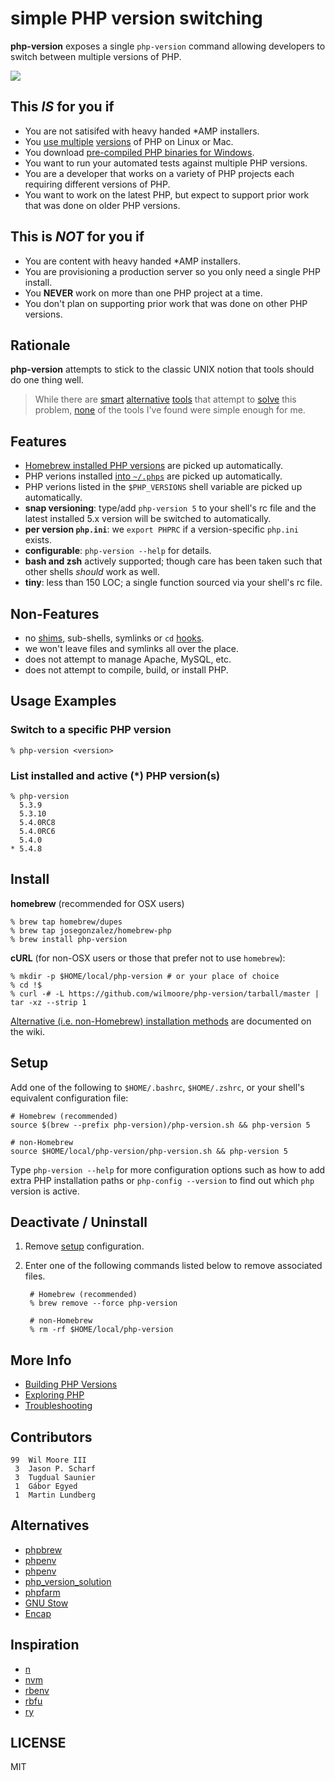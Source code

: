 # simple PHP version switching

**php-version** exposes a single `php-version` command allowing developers to switch between multiple versions of PHP.

![](http://i.cloudup.com/Rl7FXze6ra.png)


## This _IS_ for you if

-   You are not satisifed with heavy handed *AMP installers.
-   You [use multiple][homebrew-php] [versions][php-build] of PHP on Linux or Mac.
-   You download [pre-compiled PHP binaries for Windows][windows-bin].
-   You want to run your automated tests against multiple PHP versions.
-   You are a developer that works on a variety of PHP projects each requiring different versions of PHP.
-   You want to work on the latest PHP, but expect to support prior work that was done on older PHP versions.


## This is _NOT_ for you if

-   You are content with heavy handed *AMP installers.
-   You are provisioning a production server so you only need a single PHP install.
-   You **NEVER** work on more than one PHP project at a time.
-   You don't plan on supporting prior work that was done on other PHP versions.


## Rationale

**php-version** attempts to stick to the classic UNIX notion that tools should do one thing well.

>   While there are [smart](https://github.com/c9s/phpbrew) [alternative](https://github.com/CHH/phpenv)
>   [tools](http://sourceforge.net/p/phpfarm/wiki/Home/) that attempt to [solve](https://github.com/convissor/php_version_solution)
>   this problem, [none](http://www.gnu.org/s/stow/) of the tools I've found were simple enough for me.


## Features

-   [Homebrew installed PHP versions][homebrew-php] are picked up automatically.
-   PHP verions installed [into `~/.phps`][build-php-vers] are picked up automatically.
-   PHP verions listed in the `$PHP_VERSIONS` shell variable are picked up automatically.
-   **snap versioning**: type/add `php-version 5` to your shell's rc file and the latest installed 5.x version will be switched to automatically.
-   **per version `php.ini`**: we `export PHPRC` if a version-specific `php.ini` exists.
-   **configurable**: `php-version --help` for details.
-   **bash and zsh** actively supported; though care has been taken such that other shells _should_ work as well.
-   **tiny**: less than 150 LOC; a single function sourced via your shell's rc file.


## Non-Features

-   no [shims][], sub-shells, symlinks or `cd` [hooks][].
-   we won't leave files and symlinks all over the place.
-   does not attempt to manage Apache, MySQL, etc.
-   does not attempt to compile, build, or install PHP.


## Usage Examples

### Switch to a specific PHP version

    % php-version <version>

### List installed and active (*) PHP version(s)

    % php-version
      5.3.9
      5.3.10
      5.4.0RC8
      5.4.0RC6
      5.4.0
    * 5.4.8


## Install

**homebrew** (recommended for OSX users)

    % brew tap homebrew/dupes
    % brew tap josegonzalez/homebrew-php
    % brew install php-version

**cURL** (for non-OSX users or those that prefer not to use `homebrew`):

    % mkdir -p $HOME/local/php-version # or your place of choice
    % cd !$
    % curl -# -L https://github.com/wilmoore/php-version/tarball/master | tar -xz --strip 1

[Alternative (i.e. non-Homebrew) installation methods][opt-install] are documented on the wiki.


## Setup

Add one of the following to `$HOME/.bashrc`, `$HOME/.zshrc`, or your shell's equivalent configuration file:

    # Homebrew (recommended)
    source $(brew --prefix php-version)/php-version.sh && php-version 5
      
    # non-Homebrew
    source $HOME/local/php-version/php-version.sh && php-version 5

Type `php-version --help` for more configuration options such as how to add extra PHP installation paths or `php-config --version` to find out which `php` version is active.


## Deactivate / Uninstall

1. Remove [setup](https://github.com/wilmoore/php-version#setup) configuration.

2. Enter one of the following commands listed below to remove associated files.

        # Homebrew (recommended)
        % brew remove --force php-version

        # non-Homebrew
        % rm -rf $HOME/local/php-version


## More Info

-   [Building PHP Versions][build-php-vers]
-   [Exploring PHP][exploring]
-   [Troubleshooting][trouble]

## Contributors

```
99  Wil Moore III
 3  Jason P. Scharf
 3  Tugdual Saunier
 1  Gábor Egyed
 1  Martin Lundberg
```


## Alternatives

-   [phpbrew](https://github.com/c9s/phpbrew)
-   [phpenv](https://github.com/CHH/phpenv)
-   [phpenv](https://github.com/humanshell/phpenv)
-   [php_version_solution](https://github.com/convissor/php_version_solution)
-   [phpfarm](http://sourceforge.net/p/phpfarm/wiki/Home/)
-   [GNU Stow](http://www.gnu.org/s/stow/)
-   [Encap](http://www.encap.org/)


## Inspiration

-   [n](https://github.com/visionmedia/n)
-   [nvm](https://github.com/creationix/nvm)
-   [rbenv](https://github.com/sstephenson/rbenv)
-   [rbfu](https://github.com/hmans/rbfu)
-   [ry](https://github.com/jayferd/ry)


## LICENSE

  MIT



[php-build]:        https://github.com/CHH/php-build
[homebrew-php]:     https://github.com/josegonzalez/homebrew-php
[build-php-vers]:   https://github.com/wilmoore/php-version/wiki/Building-PHP-Versions
[windows-bin]:      http://windows.php.net/download
[windows-port]:     https://github.com/wilmoore/php-version/issues/2
[manual-build]:     https://github.com/wilmoore/php-version#compilation-recommendations
[shims]:            https://github.com/sstephenson/rbenv#understanding-shims
[hooks]:            https://rvm.io/workflow/hooks
[opt-install]:      https://github.com/wilmoore/php-version/wiki/Installing
[exploring]:        https://github.com/wilmoore/php-version/wiki/Exploring-PHP
[trouble]:          https://github.com/wilmoore/php-version/wiki/Troubleshooting

